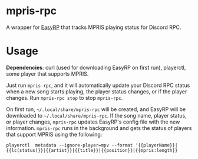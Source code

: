 # mpris-rpc

A wrapper for [EasyRP](https://github.com/Pizzabelly/EasyRP) that tracks MPRIS playing status for Discord RPC.

# Usage

**Dependencies**: curl (used for downloading EasyRP on first run), playerctl, some player that supports MPRIS.

Just run `mpris-rpc`, and it will automatically update your Discord RPC status when a new song starts playing, the player status changes, or if the player changes.  Run `mpris-rpc stop` to stop `mpris-rpc`.

On first run, `~/.local/share/mpris-rpc` will be created, and EasyRP will be downloaded to `~/.local/share/mpris-rpc`. If the song name, player status, or player changes, `mpris-rpc` updates EasyRP's config file with the new information.  `mpris-rpc` runs in the background and gets the status of players that support MPRIS using the following: 

```
playerctl  metadata --ignore-player=mpv --format '{{playerName}}|{{lc(status)}}|{{artist}}|{{title}}|{{position}}|{{mpris:length}}
``` 
